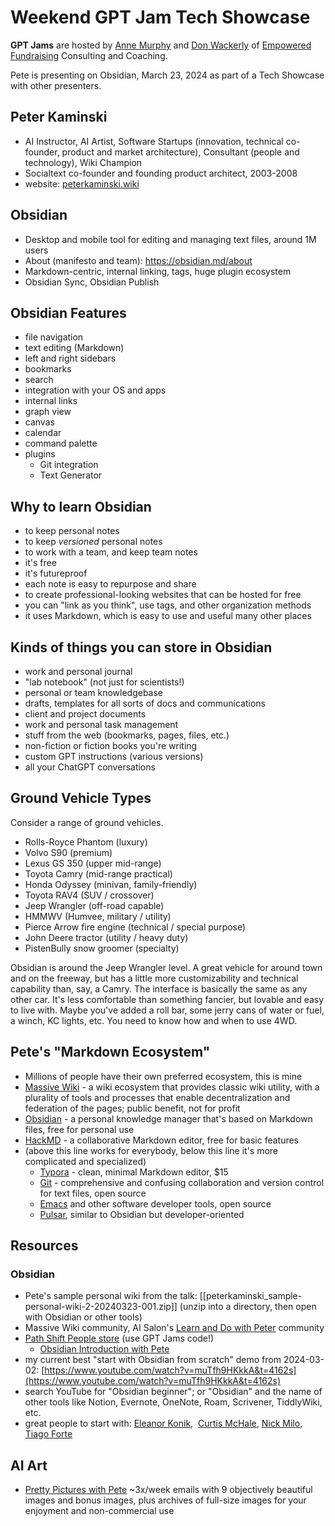 # Weekend GPT Jam Tech Showcase

**GPT Jams** are hosted by [Anne Murphy](https://www.linkedin.com/in/anne-murphy-philanthropy/) and [Don Wackerly](https://www.linkedin.com/in/don-wackerly-mba-18670012/) of [Empowered Fundraising](https://empoweredfundraiser.com/) Consulting and Coaching.

Pete is presenting on Obsidian, March 23, 2024 as part of a Tech Showcase with other presenters.

## Peter Kaminski

- AI Instructor, AI Artist, Software Startups (innovation, technical co-founder, product and market architecture), Consultant (people and technology), Wiki Champion
- Socialtext co-founder and founding product architect, 2003-2008
- website: [peterkaminski.wiki](https://peterkaminski.wiki/)

## Obsidian

- Desktop and mobile tool for editing and managing text files, around 1M users
- About (manifesto and team): <https://obsidian.md/about>
- Markdown-centric, internal linking, tags, huge plugin ecosystem
- Obsidian Sync, Obsidian Publish

## Obsidian Features

- file navigation
- text editing (Markdown)
- left and right sidebars
- bookmarks
- search
- integration with your OS and apps
- internal links
- graph view
- canvas
- calendar
- command palette
- plugins
	- Git integration
	- Text Generator

## Why to learn Obsidian

- to keep personal notes
- to keep _versioned_ personal notes
- to work with a team, and keep team notes
- it's free
- it's futureproof
- each note is easy to repurpose and share
- to create professional-looking websites that can be hosted for free
- you can "link as you think", use tags, and other organization methods
- it uses Markdown, which is easy to use and useful many other places

## Kinds of things you can store in Obsidian

- work and personal journal
- "lab notebook" (not just for scientists!)
- personal or team knowledgebase
- drafts, templates for all sorts of docs and communications
- client and project documents
- work and personal task management
- stuff from the web (bookmarks, pages, files, etc.)
- non-fiction or fiction books you're writing
- custom GPT instructions (various versions)
- all your ChatGPT conversations

## Ground Vehicle Types

Consider a range of ground vehicles.

- Rolls-Royce Phantom (luxury)
- Volvo S90 (premium)
- Lexus GS 350 (upper mid-range)
- Toyota Camry (mid-range practical)
- Honda Odyssey (minivan, family-friendly)
- Toyota RAV4 (SUV / crossover)
- Jeep Wrangler (off-road capable)
- HMMWV (Humvee, military / utility)
- Pierce Arrow fire engine (technical / special purpose)
- John Deere tractor (utility / heavy duty)
- PistenBully snow groomer (specialty)

Obsidian is around the Jeep Wrangler level. A great vehicle for around town and on the freeway, but has a little more customizability and technical capability than, say, a Camry. The interface is basically the same as any other car. It's less comfortable than something fancier, but lovable and easy to live with. Maybe you've added a roll bar, some jerry cans of water or fuel, a winch, KC lights, etc. You need to know how and when to use 4WD.

## Pete's "Markdown Ecosystem"

- Millions of people have their own preferred ecosystem, this is mine
- [Massive Wiki](https://massive.wiki/) - a wiki ecosystem that provides classic wiki utility, with a plurality of tools and processes that enable decentralization and federation of the pages; public benefit, not for profit
- [Obsidian](https://obsidian.md/) - a personal knowledge manager that's based on Markdown files, free for personal use
- [HackMD](https://hackmd.io/) - a collaborative Markdown editor, free for basic features
- (above this line works for everybody, below this line it's more complicated and specialized)
  - [Typora](https://typora.io/) - clean, minimal Markdown editor, $15
  - [Git](https://git-scm.com/) - comprehensive and confusing collaboration and version control for text files, open source
  - [Emacs](https://www.gnu.org/software/emacs/) and other software developer tools, open source
  - [Pulsar](https://pulsar-edit.dev/), similar to Obsidian but developer-oriented

## Resources

### Obsidian

- Pete's sample personal wiki from the talk: [[peterkaminski_sample-personal-wiki-2-20240323-001.zip]] (unzip into a directory, then open with Obsidian or other tools)
- Massive Wiki community, AI Salon's [Learn and Do with Peter](https://ai101.peterkaminski.wiki/) community
- [Path Shift People store](https://pathshiftpeople.gumroad.com/) (use GPT Jams code!)
	- [Obsidian Introduction with Pete](https://pathshiftpeople.gumroad.com/l/obsidian-introduction-with-pete?layout=profile)
- my current best "start with Obsidian from scratch" demo from 2024-03-02: [https://www.youtube.com/watch?v=muTfh9HKkkA&t=4162s](https://www.youtube.com/watch?v=muTfh9HKkkA&t=4162s)
- search YouTube for "Obsidian beginner"; or "Obsidian" and the name of other tools like Notion, Evernote, OneNote, Roam, Scrivener, TiddlyWiki, etc.
- great people to start with: [Eleanor Konik](https://www.eleanorkonik.com/tag/roundup/),  [Curtis McHale](https://curtismchale.ca/), [Nick Milo](https://www.linkingyourthinking.com/), [Tiago Forte](https://fortelabs.co/)

## AI Art

- [Pretty Pictures with Pete](https://pathshiftpeople.gumroad.com/l/pretty-pictures-with-pete?layout=profile) ~3x/week emails with 9 objectively beautiful images and bonus images, plus archives of full-size images for your enjoyment and non-commercial use